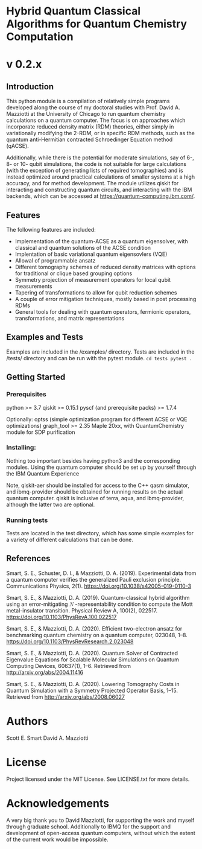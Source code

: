 # Hybrid Quantum Classical Algorithms for Quantum Chemistry Computation
# v 0.2.x

## Introduction

This python module is a compilation of relatively simple programs developed along the course of my doctoral studies with Prof. David A. Mazziotti at the 
University of Chicago to run quantum chemistry calculations on a quantum computer. The focus is on approaches which incorporate reduced density matrix (RDM) theories, either simply in variationally modifying the 2-RDM, or in specific RDM methods, such as the quantum anti-Hermitian contracted Schroedinger Equation method (qACSE). 

Additionally, while there is the potential for moderate simulations, say of 6-, 8- or 10- qubit simulations, the code is not suitable for large calculations (with the exception of generating lists of required tomographies) and is instead optimized around practical calculations of smaller systems at a high accuracy, and for method development. The module utilizes qiskit for interacting and constructing quantum circuits, and interacting with the IBM backends, which can be accessed at https://quantum-computing.ibm.com/.

## Features  

The following features are included:
- Implementation of the quantum-ACSE as a quantum eigensolver, with classical and quantum solutions of the ACSE condition
- Implentation of basic variational quantum eigensovlers (VQE)
- Allowal of programmable ansatz 
- Different tomography schemes of reduced density matrices with options for traditional or clique based grouping options 
- Symmetry projection of measurement operators for local qubit measurements
- Tapering of transformations to allow for qubit reduction schemes 
- A couple of error mitigation techniques, mostly based in post processing RDMs 
- General tools for dealing with quantum operators, fermionic operators, transformations, and matrix representations 

## Examples and Tests 

Examples are included in the /examples/ directory. Tests are included in the /tests/ directory and can be run with the pytest module. 
`cd tests
pytest .`


## Getting Started 

### Prerequisites 
python >= 3.7
qiskit >= 0.15.1
pyscf (and prerequisite packs) >= 1.7.4


Optionally:
optss (simple optimization program for different ACSE or VQE optimizations)
graph_tool >= 2.35
Maple 20xx, with QuantumChemistry module for SDP purification
 
### Installing:
Nothing too important besides having python3 and the corresponding modules. Using the quantum
computer should be set up by yourself through the IBM Quantum Experience  

Note, qiskit-aer should be installed for access to the C++ qasm simulator, and
ibmq-provider should be obtained for running results on the actual quantum
computer. qiskit is inclusive of terra, aqua, and ibmq-provider, although the 
latter two are optional. 

### Running tests

Tests are located in the test directory, which has some simple examples for a
variety of different calculations that can be done. 


## References 

Smart, S. E., Schuster, D. I., & Mazziotti, D. A. (2019). Experimental data from a quantum computer verifies the generalized Pauli exclusion principle. Communications Physics, 2(1). https://doi.org/10.1038/s42005-019-0110-3 

Smart, S. E., & Mazziotti, D. A. (2019). Quantum-classical hybrid algorithm using an error-mitigating <math> <mi>N</mi> </math> -representability condition to compute the Mott metal-insulator transition. Physical Review A, 100(2), 022517. https://doi.org/10.1103/PhysRevA.100.022517

Smart, S. E., & Mazziotti, D. A. (2020). Efficient two-electron ansatz for benchmarking quantum chemistry on a quantum computer, 023048, 1–8. https://doi.org/10.1103/PhysRevResearch.2.023048

Smart, S. E., & Mazziotti, D. A. (2020). Quantum Solver of Contracted Eigenvalue Equations for Scalable Molecular Simulations on Quantum Computing Devices, 60637(1), 1–6. Retrieved from http://arxiv.org/abs/2004.11416

Smart, S. E., & Mazziotti, D. A. (2020). Lowering Tomography Costs in Quantum Simulation with a Symmetry Projected Operator Basis, 1–15. Retrieved from http://arxiv.org/abs/2008.06027


# Authors

Scott E. Smart
David A. Mazziotti

# License

Project licensed under the MIT License. See LICENSE.txt for more details. 

# Acknowledgements

A very big thank you to David Mazziotti, for supporting the work and myself through
graduate school. Additionally to IBMQ for the support and development of open-access 
quantum computers, without which the extent of the current work would be impossible. 





